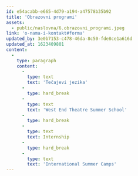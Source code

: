 ```yaml
---
id: e54acabb-e665-4d79-a194-a47578b35b92
title: 'Obrazovni programi'
assets:
  - public/naslovna/6.obrazovni_programi.jpeg
link: 'o-nama-i-kontakt#forma'
updated_by: 3e0b7153-c478-46da-8c50-fde8ce1a616d
updated_at: 1623409801
content:
  -
    type: paragraph
    content:
      -
        type: text
        text: 'Tečajevi jezika'
      -
        type: hard_break
      -
        type: text
        text: 'West End Theatre Summer School'
      -
        type: hard_break
      -
        type: text
        text: Internship
      -
        type: hard_break
      -
        type: text
        text: 'International Summer Camps'
---
```

